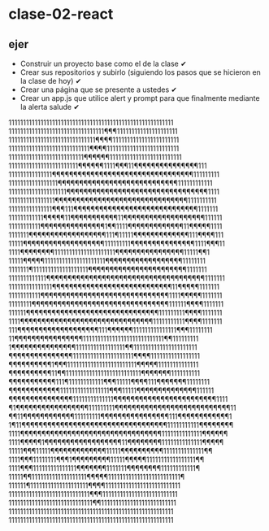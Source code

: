 # clase-02-react

## ejer

* Construir un proyecto base como el de la clase ✔
* Crear sus repositorios y subirlo (siguiendo los pasos que se hicieron en la   clase de hoy) ✔
* Crear una página que se presente a ustedes ✔
* Crear un app.js que utilice alert y prompt para que finalmente mediante la alerta salude ✔

111111111111111111111111111111111111111111111111111111111
111111111111111111111111111111111¶¶¶111111111111111111111
111111111111111111111111111111¶¶¶¶11111111111111111111111
1111111111111111111111111111¶¶¶¶1111111111111111111111111
11111111111111111111111111¶¶¶¶¶¶1111111111111111111111111
111111111111111111111111¶¶¶¶¶¶1111¶¶¶11¶¶¶¶¶¶¶¶¶¶¶¶¶¶¶111
111111111111111¶¶¶¶¶¶¶¶¶¶¶¶¶¶¶¶¶¶¶¶¶¶¶¶¶¶¶¶¶¶¶¶¶111111111
11111111111111111¶¶¶¶¶¶¶¶¶¶¶¶¶¶¶¶¶¶¶¶¶¶¶¶¶¶¶¶111111111111
11111111111111111111¶¶¶¶¶¶¶¶¶¶¶¶¶¶¶¶¶¶¶¶¶¶¶¶¶¶¶¶¶¶¶¶¶1111
1111111111111111¶¶¶¶¶¶¶¶¶¶¶¶¶¶¶¶¶¶¶¶¶¶¶¶¶¶¶¶¶¶¶1111111111
111111111111111¶¶¶111¶¶¶¶¶¶¶¶¶¶¶¶¶¶¶¶¶¶¶¶¶¶¶¶¶¶¶¶¶1111111
111111111111¶¶¶¶¶11¶¶¶¶¶¶¶¶¶¶¶11¶¶¶¶¶¶¶¶¶¶¶¶¶¶¶¶¶¶¶111111
11111111111¶¶¶¶¶¶¶¶¶¶¶¶¶¶¶1¶¶1111¶¶¶¶¶¶¶¶¶¶¶¶¶11¶¶¶¶¶1111
1111111¶¶¶¶¶¶¶¶¶¶¶¶¶¶¶¶¶¶111¶11111¶¶¶¶¶¶¶¶¶¶¶¶¶111¶¶¶¶111
11111¶¶¶¶¶¶¶¶¶¶¶¶¶¶¶¶¶¶¶111111111¶¶¶¶¶¶¶¶¶¶¶¶¶¶¶1111¶¶¶11
1111¶¶¶¶¶¶¶¶111111111111111111111¶¶¶¶¶¶¶¶¶¶¶¶¶¶¶¶11111¶¶1
11111¶¶¶¶¶111111111111111111111¶¶¶¶¶¶¶¶¶¶¶¶¶¶¶¶¶¶11111111
1111111¶1111111111111111111¶¶¶¶¶¶¶¶¶¶¶¶¶¶¶¶¶¶¶¶¶¶¶1111111
1111111111111¶¶¶¶¶¶¶¶¶¶¶¶¶¶¶¶¶¶¶¶¶¶¶¶¶¶¶¶¶¶¶¶¶¶¶¶¶1111111
111111111111111¶¶¶¶¶¶¶¶¶¶¶¶¶¶¶¶¶¶¶¶¶¶¶¶¶¶¶¶11¶¶¶¶¶1111111
11111111111¶¶¶¶¶¶¶¶¶¶¶¶¶¶¶¶¶¶¶¶¶¶¶¶¶¶¶¶¶¶1111¶¶¶¶¶1111111
11111111¶¶¶¶¶¶¶¶¶¶¶¶¶¶¶¶¶¶¶¶¶¶¶¶¶¶¶¶¶¶¶¶111111¶¶¶¶1111111
111111¶¶¶¶¶¶¶¶¶¶¶¶¶¶¶¶¶¶¶¶¶¶¶¶¶¶¶¶¶¶¶111111111¶¶¶¶1111111
1111¶¶¶¶¶¶¶¶¶¶¶¶¶¶¶¶¶¶¶¶¶¶¶¶¶¶¶¶¶¶¶11111111111¶¶¶¶1111111
111¶¶¶¶¶¶¶¶¶¶¶¶¶¶¶¶¶¶¶111¶¶¶¶¶¶111111111111111¶¶¶11111111
11¶¶¶¶¶¶¶¶¶¶¶¶¶¶¶¶1111111111111111111111111111¶¶111111111
1¶¶¶¶¶¶¶¶¶¶¶¶¶¶¶11111111111111111¶¶1111111111111111111111
¶¶¶¶¶¶¶¶¶¶¶¶¶¶¶111111111111111111111¶¶¶¶11111111111111111
¶¶¶¶¶¶¶¶¶¶1¶¶¶111111111111111111111111¶¶¶¶¶11111111111111
¶¶¶¶¶¶¶¶¶¶11¶¶11111111111111111111111111¶¶¶¶¶¶¶1111111111
¶¶¶¶¶¶¶¶¶¶¶111¶111111111111¶¶¶11111¶¶¶¶111¶¶¶¶¶¶¶11111111
¶¶¶¶¶¶¶¶¶¶¶¶11111111111111111¶¶¶11111¶¶¶¶¶¶¶¶¶¶¶¶¶¶111111
¶¶¶¶¶¶¶¶¶¶¶¶¶¶¶11111111111111¶¶¶¶¶¶¶¶¶¶¶¶¶¶¶¶¶¶¶¶¶¶¶¶1111
¶1¶¶¶¶¶¶¶¶¶¶¶¶¶¶¶¶¶111111111¶¶¶¶¶¶¶¶¶¶¶¶¶¶¶¶¶¶¶¶¶¶¶¶¶¶¶11
¶¶11¶¶¶¶¶¶¶¶¶¶¶¶111111111¶¶¶¶¶¶¶¶¶¶¶¶¶¶¶¶111¶¶¶¶¶¶¶¶¶¶¶¶1
1¶11¶¶¶¶¶¶¶¶¶¶¶¶¶¶¶¶¶¶¶¶¶¶¶¶¶¶¶¶¶¶¶¶¶¶11111111111¶¶¶¶¶¶¶¶
1111¶¶¶¶¶¶¶¶¶¶¶¶¶¶¶¶¶¶¶¶¶¶¶¶¶¶¶¶¶¶¶¶¶11111111111111¶¶¶¶¶¶
1111¶¶¶¶¶1¶¶¶¶¶¶¶¶¶¶¶¶¶¶¶¶¶¶11¶¶¶¶¶¶¶¶11111111111111¶¶¶¶¶
11111¶¶¶11111¶¶¶¶¶¶¶¶¶¶¶¶¶11111¶¶¶¶¶¶¶¶¶¶11111111111111¶¶
1111¶¶¶11111111¶¶¶1¶¶¶¶¶¶¶¶¶11111¶¶¶¶¶11111111111111111¶¶
1111¶¶¶111111111111111¶¶¶¶¶¶¶1111111¶¶¶¶¶¶¶¶111111111111¶
11111¶¶1111111111111111111¶¶¶¶¶1111111111111111111111111¶
111111¶11111111111111111111¶¶¶¶11111111111111111111111111
1111111111111111111111111111¶¶¶11111111111111111111111111
11111111111111111111111111111¶¶11111111111111111111111111
111111111111111111111111111111111111111111111111111111111
111111111111111111111111111111111111111111111111111111111




